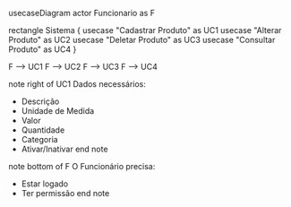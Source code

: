usecaseDiagram
actor Funcionario as F

rectangle Sistema {
  usecase "Cadastrar Produto" as UC1
  usecase "Alterar Produto" as UC2
  usecase "Deletar Produto" as UC3
  usecase "Consultar Produto" as UC4
}

F --> UC1
F --> UC2
F --> UC3
F --> UC4

note right of UC1
  Dados necessários:
  - Descrição
  - Unidade de Medida
  - Valor
  - Quantidade
  - Categoria
  - Ativar/Inativar
end note

note bottom of F
  O Funcionário precisa:
  - Estar logado
  - Ter permissão
end note
